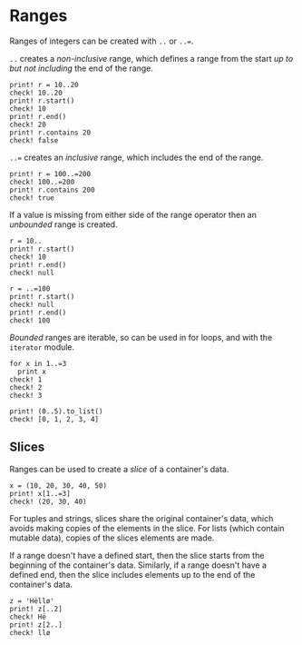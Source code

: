 # Ranges

Ranges of integers can be created with `..` or `..=`.

`..` creates a _non-inclusive_ range, which defines a range from the start 
_up to but not including_ the end of the range.

```koto
print! r = 10..20
check! 10..20
print! r.start()
check! 10
print! r.end()
check! 20
print! r.contains 20
check! false
```

`..=` creates an _inclusive_ range, which includes the end of the range.

```koto
print! r = 100..=200
check! 100..=200
print! r.contains 200
check! true
```

If a value is missing from either side of the range operator then an _unbounded_
range is created.

```koto
r = 10..
print! r.start()
check! 10
print! r.end()
check! null
 
r = ..=100
print! r.start()
check! null
print! r.end()
check! 100
```

_Bounded_ ranges are iterable, so can be used in for loops, and with the 
`iterator` module.

```koto
for x in 1..=3
  print x
check! 1
check! 2
check! 3

print! (0..5).to_list()
check! [0, 1, 2, 3, 4]
```

## Slices

Ranges can be used to create a _slice_ of a container's data.

```koto
x = (10, 20, 30, 40, 50)
print! x[1..=3] 
check! (20, 30, 40)
```

For tuples and strings, slices share the original container's data, which
avoids making copies of the elements in the slice. For lists (which contain 
mutable data), copies of the slices elements are made.

If a range doesn't have a defined start, then the slice starts from the
beginning of the container's data. Similarly, if a range doesn't have a defined
end, then the slice includes elements up to the end of the container's data.

```koto
z = 'Hëllø'
print! z[..2]
check! Hë
print! z[2..]
check! llø
```
